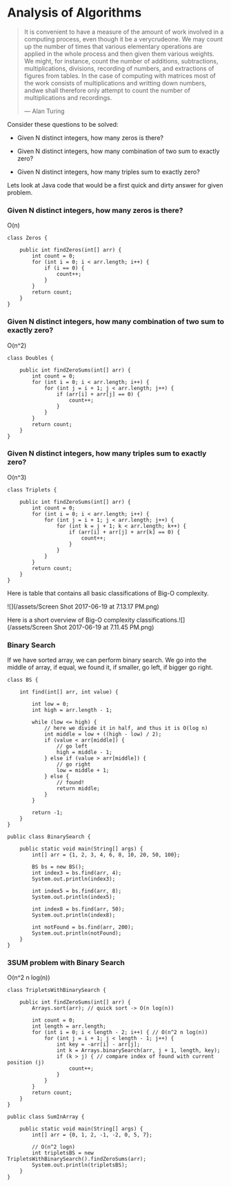 # Analysis of Algorithms

> It is convenient to have a measure of the amount of work involved in a computing process, even though it be a verycrudeone. We may count up the number of times that various elementary operations are applied in the whole process and then given them various weights. We might, for instance, count the number of additions, subtractions, multiplications, divisions, recording of numbers, and extractions of figures from tables. In the case of computing with matrices most of the work consists of multiplications and writting down numbers, andwe shall therefore only attempt to count the number of multiplications and recordings.
>
> — Alan Turing

Consider these questions to be solved:

* Given N distinct integers, how many zeros is there?

* Given N distinct integers, how many combination of two sum to exactly zero?

* Given N distinct integers, how many triples sum to exactly zero?

Lets look at Java code that would be a first quick and dirty answer for given problem.

### Given N distinct integers, how many zeros is there?

O\(n\)

```
class Zeros {

    public int findZeros(int[] arr) {
        int count = 0;
        for (int i = 0; i < arr.length; i++) {
            if (i == 0) {
                count++;
            }
        }
        return count;
    }
}
```

### Given N distinct integers, how many combination of two sum to exactly zero?

O\(n^2\)

```
class Doubles {

    public int findZeroSums(int[] arr) {
        int count = 0;
        for (int i = 0; i < arr.length; i++) {
            for (int j = i + 1; j < arr.length; j++) {
                if (arr[i] + arr[j] == 0) {
                    count++;
                }
            }
        }
        return count;
    }
}
```

### Given N distinct integers, how many triples sum to exactly zero?

O\(n^3\)

```
class Triplets {

    public int findZeroSums(int[] arr) {
        int count = 0;
        for (int i = 0; i < arr.length; i++) {
            for (int j = i + 1; j < arr.length; j++) {
                for (int k = j + 1; k < arr.length; k++) {
                    if (arr[i] + arr[j] + arr[k] == 0) {
                        count++;
                    }
                }
            }
        }
        return count;
    }
}
```

Here is table that contains all basic classifications of Big-O complexity.

![](/assets/Screen Shot 2017-06-19 at 7.13.17 PM.png)

Here is a short overview of Big-O complexity classifications.![](/assets/Screen Shot 2017-06-19 at 7.11.45 PM.png)

### Binary Search

If we have sorted array, we can perform binary search. We go into the middle of array, if equal, we found it, if smaller, go left, if bigger go right.

```
class BS {

    int find(int[] arr, int value) {

        int low = 0;
        int high = arr.length - 1;

        while (low <= high) {
            // here we divide it in half, and thus it is O(log n)
            int middle = low + ((high - low) / 2); 
            if (value < arr[middle]) {
                // go left
                high = middle - 1;
            } else if (value > arr[middle]) {
                // go right
                low = middle + 1;
            } else {
                // found!
                return middle;
            }
        }

        return -1;
    }
}

public class BinarySearch {

    public static void main(String[] args) {
        int[] arr = {1, 2, 3, 4, 6, 8, 10, 20, 50, 100};

        BS bs = new BS();
        int index3 = bs.find(arr, 4);
        System.out.println(index3);

        int index5 = bs.find(arr, 8);
        System.out.println(index5);

        int index8 = bs.find(arr, 50);
        System.out.println(index8);

        int notFound = bs.find(arr, 200);
        System.out.println(notFound);
    }
}
```

### 3SUM problem with Binary Search

O\(n^2 n log\(n\)\)

```
class TripletsWithBinarySearch {

    public int findZeroSums(int[] arr) {
        Arrays.sort(arr); // quick sort -> O(n log(n))

        int count = 0;
        int length = arr.length;
        for (int i = 0; i < length - 2; i++) { // O(n^2 n log(n))
            for (int j = i + 1; j < length - 1; j++) {
                int key = -arr[i] - arr[j];
                int k = Arrays.binarySearch(arr, j + 1, length, key);
                if (k > j) { // compare index of found with current position (j)
                    count++;
                }
            }
        }
        return count;
    }
}

public class SumInArray {

    public static void main(String[] args) {
        int[] arr = {0, 1, 2, -1, -2, 0, 5, 7};

        // O(n^2 logn)
        int tripletsBS = new TripletsWithBinarySearch().findZeroSums(arr);
        System.out.println(tripletsBS);
    }
}
```



